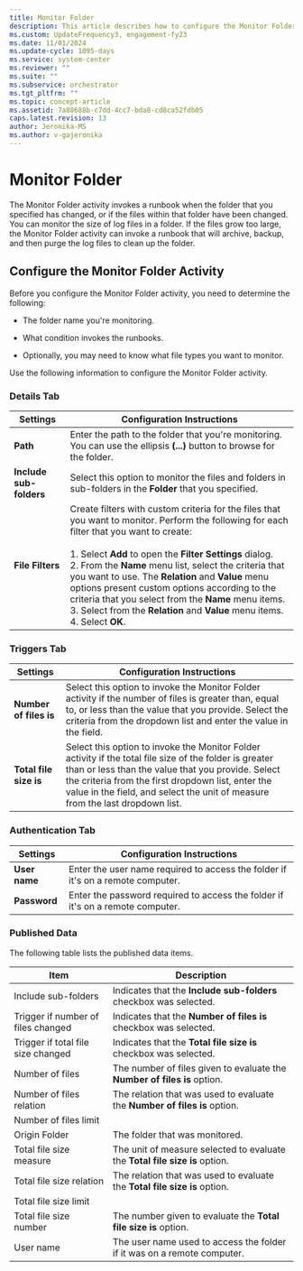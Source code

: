 ```yaml
---
title: Monitor Folder
description: This article describes how to configure the Monitor Folder Activity
ms.custom: UpdateFrequency3, engagement-fy23
ms.date: 11/01/2024
ms.update-cycle: 1095-days
ms.service: system-center
ms.reviewer: ""
ms.suite: ""
ms.subservice: orchestrator
ms.tgt_pltfrm: ""
ms.topic: concept-article
ms.assetid: 7a88688b-c7dd-4cc7-bda8-cd8ca52fdb05
caps.latest.revision: 13
author: Jeronika-MS
ms.author: v-gajeronika
---
```

# Monitor Folder

The Monitor Folder activity invokes a runbook when the folder that you specified has changed, or if the files within that folder have been changed. You can monitor the size of log files in a folder. If the files grow too large, the Monitor Folder activity can invoke a runbook that will archive, backup, and then purge the log files to clean up the folder.  

## Configure the Monitor Folder Activity

 Before you configure the Monitor Folder activity, you need to determine the following:  

- The folder name you're monitoring.  

- What condition invokes the runbooks.  

- Optionally, you may need to know what file types you want to monitor.  

Use the following information to configure the Monitor Folder activity.  

### Details Tab  

|Settings|Configuration Instructions|  
|--------------|--------------------------------|  
|**Path**|Enter the path to the folder that you're monitoring. You can use the ellipsis **(...)** button to browse for the folder.|  
|**Include sub-folders**|Select this option to monitor the files and folders in sub-folders in the **Folder** that you specified.|  
|**File Filters**|Create filters with custom criteria for the files that you want to monitor. Perform the following for each filter that you want to create:<br /><br /> 1.  Select **Add** to open the **Filter Settings** dialog.<br />2.  From the **Name** menu list, select the criteria that you want to use. The **Relation** and **Value** menu options present custom options according to the criteria that you select from the **Name** menu items.<br />3.  Select from the **Relation** and **Value** menu items.<br />4.  Select **OK**.|  

### Triggers Tab

|Settings|Configuration Instructions|  
|--------------|--------------------------------|  
|**Number of files is**|Select this option to invoke the Monitor Folder activity if the number of files is greater than, equal to, or less than the value that you provide. Select the criteria from the dropdown list and enter the value in the field.|  
|**Total file size is**|Select this option to invoke the Monitor Folder activity if the total file size of the folder is greater than or less than the value that you provide. Select the criteria from the first dropdown list, enter the value in the field, and select the unit of measure from the last dropdown list.|  

### Authentication Tab

|Settings|Configuration Instructions|  
|--------------|--------------------------------|  
|**User name**|Enter the user name required to access the folder if it's on a remote computer.|  
|**Password**|Enter the password required to access the folder if it's on a remote computer.|  

### Published Data

 The following table lists the published data items.  

|Item|Description|  
|----------|-----------------|  
|Include sub-folders|Indicates that the **Include sub-folders** checkbox was selected.|  
|Trigger if number of files changed|Indicates that the **Number of files is** checkbox was selected.|  
|Trigger if total file size changed|Indicates that the **Total file size is** checkbox was selected.|  
|Number of files|The number of files given to evaluate the **Number of files is** option.|  
|Number of files relation|The relation that was used to evaluate the **Number of files is** option.|  
|Number of files limit||  
|Origin Folder|The folder that was monitored.|  
|Total file size measure|The unit of measure selected to evaluate the **Total file size is** option.|  
|Total file size relation|The relation that was used to evaluate the **Total file size is** option.|  
|Total file size limit||  
|Total file size number|The number given to evaluate the **Total file size is** option.|  
|User name|The user name used to access the folder if it was on a remote computer.|

